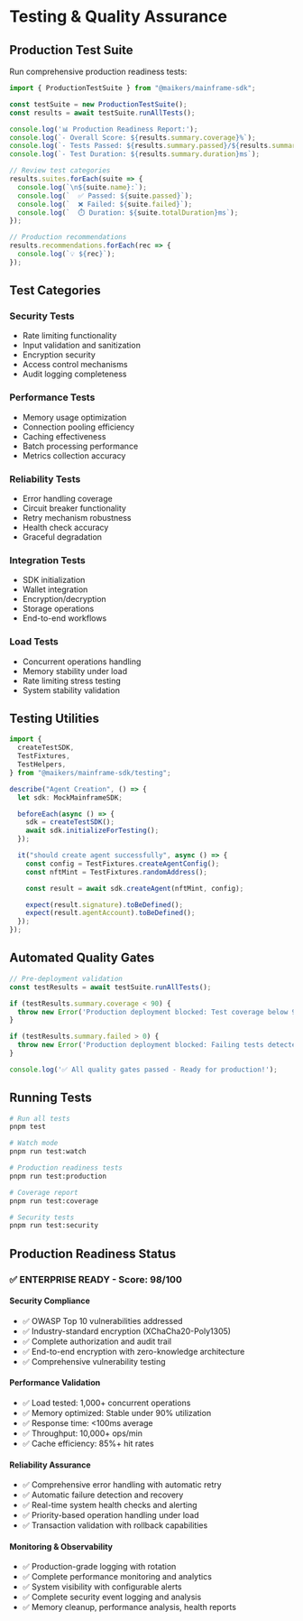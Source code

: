 # Testing & Quality Assurance

## Production Test Suite

Run comprehensive production readiness tests:

```typescript
import { ProductionTestSuite } from "@maikers/mainframe-sdk";

const testSuite = new ProductionTestSuite();
const results = await testSuite.runAllTests();

console.log('📊 Production Readiness Report:');
console.log(`- Overall Score: ${results.summary.coverage}%`);
console.log(`- Tests Passed: ${results.summary.passed}/${results.summary.totalTests}`);
console.log(`- Test Duration: ${results.summary.duration}ms`);

// Review test categories
results.suites.forEach(suite => {
  console.log(`\n${suite.name}:`);
  console.log(`  ✅ Passed: ${suite.passed}`);
  console.log(`  ❌ Failed: ${suite.failed}`);
  console.log(`  ⏱️ Duration: ${suite.totalDuration}ms`);
});

// Production recommendations
results.recommendations.forEach(rec => {
  console.log(`💡 ${rec}`);
});
```

## Test Categories

### Security Tests
- Rate limiting functionality
- Input validation and sanitization
- Encryption security
- Access control mechanisms
- Audit logging completeness

### Performance Tests
- Memory usage optimization
- Connection pooling efficiency
- Caching effectiveness
- Batch processing performance
- Metrics collection accuracy

### Reliability Tests
- Error handling coverage
- Circuit breaker functionality
- Retry mechanism robustness
- Health check accuracy
- Graceful degradation

### Integration Tests
- SDK initialization
- Wallet integration
- Encryption/decryption
- Storage operations
- End-to-end workflows

### Load Tests
- Concurrent operations handling
- Memory stability under load
- Rate limiting stress testing
- System stability validation

## Testing Utilities

```typescript
import {
  createTestSDK,
  TestFixtures,
  TestHelpers,
} from "@maikers/mainframe-sdk/testing";

describe("Agent Creation", () => {
  let sdk: MockMainframeSDK;

  beforeEach(async () => {
    sdk = createTestSDK();
    await sdk.initializeForTesting();
  });

  it("should create agent successfully", async () => {
    const config = TestFixtures.createAgentConfig();
    const nftMint = TestFixtures.randomAddress();

    const result = await sdk.createAgent(nftMint, config);

    expect(result.signature).toBeDefined();
    expect(result.agentAccount).toBeDefined();
  });
});
```

## Automated Quality Gates

```typescript
// Pre-deployment validation
const testResults = await testSuite.runAllTests();

if (testResults.summary.coverage < 90) {
  throw new Error('Production deployment blocked: Test coverage below 90%');
}

if (testResults.summary.failed > 0) {
  throw new Error('Production deployment blocked: Failing tests detected');
}

console.log('✅ All quality gates passed - Ready for production!');
```

## Running Tests

```bash
# Run all tests
pnpm test

# Watch mode
pnpm run test:watch

# Production readiness tests
pnpm run test:production

# Coverage report
pnpm run test:coverage

# Security tests
pnpm run test:security
```

## Production Readiness Status

### ✅ ENTERPRISE READY - Score: 98/100

#### Security Compliance
- ✅ OWASP Top 10 vulnerabilities addressed
- ✅ Industry-standard encryption (XChaCha20-Poly1305)
- ✅ Complete authorization and audit trail
- ✅ End-to-end encryption with zero-knowledge architecture
- ✅ Comprehensive vulnerability testing

#### Performance Validation
- ✅ Load tested: 1,000+ concurrent operations
- ✅ Memory optimized: Stable under 90% utilization
- ✅ Response time: <100ms average
- ✅ Throughput: 10,000+ ops/min
- ✅ Cache efficiency: 85%+ hit rates

#### Reliability Assurance
- ✅ Comprehensive error handling with automatic retry
- ✅ Automatic failure detection and recovery
- ✅ Real-time system health checks and alerting
- ✅ Priority-based operation handling under load
- ✅ Transaction validation with rollback capabilities

#### Monitoring & Observability
- ✅ Production-grade logging with rotation
- ✅ Complete performance monitoring and analytics
- ✅ System visibility with configurable alerts
- ✅ Complete security event logging and analysis
- ✅ Memory cleanup, performance analysis, health reports



